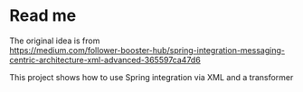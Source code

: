 # Read me

The original idea is from  
https://medium.com/follower-booster-hub/spring-integration-messaging-centric-architecture-xml-advanced-365597ca47d6

This project shows how to use Spring integration via XML and a transformer